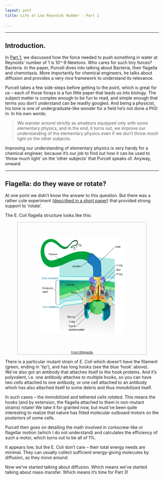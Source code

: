 ```yaml
---
layout: post
title: Life at Low Reynolds Number - Part 2

---
```


<hr>

## Introduction.

In [Part 1](/texts/life-at-low-Re-1/), we discussed how the force needed to push something in water at Reynolds’ number of 1 is 10^-9 Newtons. Who cares for such tiny forces? Bacteria. In the paper, Purcell dives into talking about Bacteria, their flagella and chemotaxis. More importantly for chemical engineers, he talks about diffusion and provides a very nice framework to understand its relevance.

Purcell takes a few side-steps before getting to the point, which is great for us – each of those forays is a fun little paper that leads us into biology. The subject matter is complex enough to be fun to read, and simple enough that terms you don’t understand can be readily googled. And being a physicist, his tone is one of undergraduate-like wonder for a field he’s not done a PhD in. In his own words:

>We wander around strictly as amateurs equipped only with some elementary physics, and in the end, it turns out, we improve our understanding of the elementary physics even if we don’t throw much light on the other subjects.

Improving our understanding of elementary physics is very handy for a chemical engineer, because it’s our job to find out how it can be used to ‘throw much light’ on the ‘other subjects’ that Purcell speaks of. Anyway, onward. 

<hr>

## Flagella: do they wave or rotate?

At one point we didn’t know the answer to this question. But there was a rather cute experiment ([described in a short paper](https://www.nature.com/articles/249073a0)) that provided strong support to ‘rotate’.

The E. Coli flagella structure looks like this:

<!-- Here is the code for the figure. It's clunky and maybe we should do something in the CSS files to make it prettier -->
<center>
<figure style="border: 1px solid #C0C0C0">
<img src="/images/flagella.png" align="center" hspace="50" vspace="50" height="315" width="280" />
<figcaption>
	<a href = "https://en.wikipedia.org/wiki/Flagellum#/media/File:Flagellum_base_diagram-en.svg">
		<small><small>
			From Wikipedia 
		</small></small>
	</a>
</figcaption>
<!--
	629x561 pixels
![Flagella](/images/flagella.png "From Wikipedia")
-->
</figure>
</center>
<!-- --END FIGURE-- -->

There is a particular mutant strain of _E. Coli_ which doesn’t have the filament (green, ending in 'tip'), and has long hooks (see the blue ‘hook’ above). We’ve also got an antibody that attaches itself to the hook proteins. And it’s polyvalent, i.e. one antibody attaches to multiple hooks, so you can have two cells attached to one antibody, or one cell attached to an antibody which has also attached itself to some debris and thus immobilized itself.

In such cases – the immobilized and tethered cells _rotated_. This means the hooks (and by extension, the flagella attached to them in non-mutant strains) rotate! We take it for granted now, but must’ve been quite interesting to realize that nature has fitted molecular outboard motors on the posteriors of some cells.

Purcell then goes on detailing the math involved in corkscrew-like or flagellar motion (which I do not understand) and calculates the efficiency of such a motor, which turns out to be all of 1%.

It appears low, but the E. Coli don’t care – their total energy needs are minimal. They can usually collect sufficient energy-giving molecules by diffusion, as they move around.

Now we’ve started talking about diffusion. Which means we’ve started talking about mass-transfer. Which means it’s time for Part 3!
